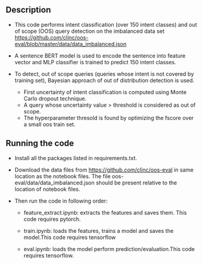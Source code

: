 ## Description
* This code performs intent classification (over 150 intent classes) and
  out of scope (OOS) query detection on the imbalanced data set
  https://github.com/clinc/oos-eval/blob/master/data/data_imbalanced.json
* A sentence BERT model is used to encode the sentence into feature
  vector and MLP classifier is trained to predict 150 intent classes.
  
  
*  To detect, out of scope queries (queries whose intent is not covered
   by training set), Bayesian approach of out of distribution detection
   is used. 
   * First uncertainty of intent classification is computed using
   Monte Carlo dropout technique. 
   * A query whose uncertainty value >
   threshold is considered as out of scope. 
   * The hyperparameter thresold
   is found by optimizing the fscore over a small oos train set.



## Running the code 
* Install all the packages listed in requirements.txt. 
* Download the data files from https://github.com/clinc/oos-eval in same
  location as the notebook files. The file
  oos-eval/data/data\_imbalanced.json should be present relative to the
  location of notebook files.

* Then run the code in following order:


    *  feature\_extract.ipynb: extracts the features and saves them. This
code requires pytorch.

    * train.ipynb: loads the features, trains a model and saves the
  model.This code requires tensorflow 
  
    * eval.ipynb: loads the model perform prediction/evaluation.This code
 requires tensorflow.
    

